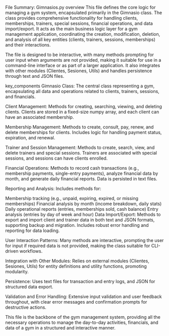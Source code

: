 File Summary: Gimnasios.py
overview
This file defines the core logic for managing a gym system, encapsulated primarily in the Gimnasio class. The class provides comprehensive functionality for handling clients, memberships, trainers, special sessions, financial operations, and data import/export. It acts as the main business logic layer for a gym management application, coordinating the creation, modification, deletion, and analysis of all key entities (clients, trainers, sessions, memberships) and their interactions.

The file is designed to be interactive, with many methods prompting for user input when arguments are not provided, making it suitable for use in a command-line interface or as part of a larger application. It also integrates with other modules (Clientes, Sesiones, Utils) and handles persistence through text and JSON files.

key_components
Gimnasio Class:
The central class representing a gym, encapsulating all data and operations related to clients, trainers, sessions, and financials.

Client Management:
Methods for creating, searching, viewing, and deleting clients. Clients are stored in a fixed-size numpy array, and each client can have an associated membership.

Membership Management:
Methods to create, consult, pay, renew, and delete memberships for clients. Includes logic for handling payment status, expiration, and renewal.

Trainer and Session Management:
Methods to create, search, view, and delete trainers and special sessions. Trainers are associated with special sessions, and sessions can have clients enrolled.

Financial Operations:
Methods to record cash transactions (e.g., membership payments, single-entry payments), analyze financial data by month, and generate daily financial reports. Data is persisted in text files.

Reporting and Analysis:
Includes methods for:

Membership tracking (e.g., unpaid, expiring, expired, or missing memberships)
Financial analysis by month (income breakdown, daily stats)
Daily operational reports (entries, memberships sold, cash balance)
Entry analysis (entries by day of week and hour)
Data Import/Export:
Methods to export and import client and trainer data in both text and JSON formats, supporting backup and migration. Includes robust error handling and reporting for data loading.

User Interaction Patterns:
Many methods are interactive, prompting the user for input if required data is not provided, making the class suitable for CLI-driven workflows.

Integration with Other Modules:
Relies on external modules (Clientes, Sesiones, Utils) for entity definitions and utility functions, promoting modularity.

Persistence:
Uses text files for transaction and entry logs, and JSON for structured data export.

Validation and Error Handling:
Extensive input validation and user feedback throughout, with clear error messages and confirmation prompts for destructive actions.

This file is the backbone of the gym management system, providing all the necessary operations to manage the day-to-day activities, financials, and data of a gym in a structured and interactive manner.